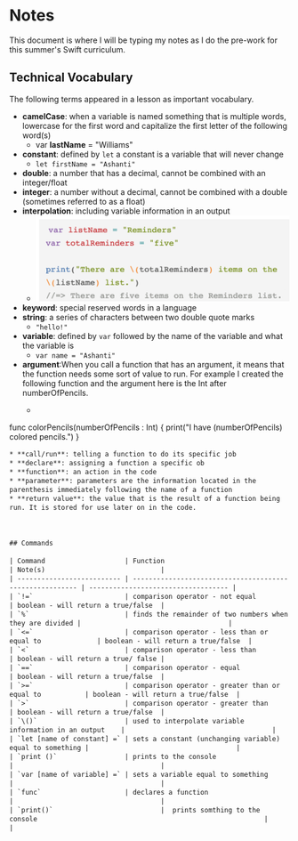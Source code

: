 # Notes

This document is where I will be typing my notes as I do the pre-work for this summer's Swift curriculum.


## Technical Vocabulary

The following terms appeared in a lesson as important vocabulary.

* **camelCase**: when a variable is named something that is multiple words, lowercase for the first word and capitalize the first letter of the following word(s)
	* var **lastName** = "Williams"
* **constant**:  defined by `let` a constant is a variable that will never change
	* `let firstName = "Ashanti"`
* **double**:  a number that has a decimal, cannot be combined with an integer/float
* **integer**:  a number without a decimal, cannot be combined with a double (sometimes referred to as a float)
* **interpolation**: including variable information in an output
	* ![Interpolation](Photos/Interpolation.png)
* **keyword**: special reserved words in a language  
* **string**: a series of characters between two double quote marks
	* `"hello!"`
* **variable**: defined by `var` followed by the name of the variable and what the variable is
	* `var name = "Ashanti"`
* **argument**:When you call a function that has an argument, it means that the function needs some sort of value to run. For example I created the following function and the argument here is the Int after numberOfPencils.
	* ```
func colorPencils(numberOfPencils : Int) {
  print("I have \(numberOfPencils) colored pencils.")
}
  ```
* **call/run**: telling a function to do its specific job
* **declare**: assigning a function a specific ob
* **function**: an action in the code
* **parameter**: parameters are the information located in the parenthesis immediately following the name of a function
* **return value**: the value that is the result of a function being run. It is stored for use later on in the code.



## Commands

| Command                    | Function                                                 | Note(s)                             |
| -------------------------- | -------------------------------------------------------- | ----------------------------------- |
| `!=`                       | comparison operator - not equal                          | boolean - will return a true/false  |
| `%`                        | finds the remainder of two numbers when they are divided |                                     |
| `<=`                       | comparison operator - less than or equal to              | boolean - will return a true/false  |
| `<`                        | comparison operator - less than                          | boolean - will return a true/ false |
| `==`                       | comparison operator - equal                              | boolean - will return a true/false  |
| `>=`                       | comparison operator - greater than or equal to           | boolean - will return a true/false  |
| `>`                        | comparison operator - greater than                       | boolean - will return a true/false  |
| `\()`                      | used to interpolate variable information in an output    |                                     |
| `let [name of constant] =` | sets a constant (unchanging variable) equal to something |                                     |
| `print ()`                 | prints to the console                                    |                                     |
| `var [name of variable] =` | sets a variable equal to something                       |                                     |
| `func`                     | declares a function                                      |                                     |
| `print()`                           |  prints somthing to the console                                                         |                                     |
